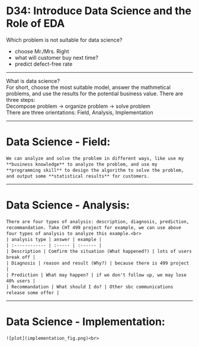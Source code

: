 # D34: Introduce Data Science and the Role of EDA

Which problem is not suitable for data science?<br>
- choose Mr./Mrs. Right
- what will customer buy next time?
- predict defect-free rate
* * *
What is data science?<br>
For short, choose the most suitable model, answer the mathmetical problems, and use the results for the potential business value. There are three steps:<br>
Decompose problem -> organize problem -> solve problem<br>
There are three orientations: Field, Analysis, Implementation<br>

* * *
# Data Science - Field:
	We can analyze and solve the problem in different ways, like use my **business knowledge** to analyze the problem, and use my **programming skill** to design the algorithm to solve the problem, and output some **statistical results** for customers.

* * *
# Data Science - Analysis:
	There are four types of analysis: description, diagnosis, prediction, recommandation. Take CHT 499 project for example, we can use above four types of analysis to analyze this example.<br>
	| analysis type | answer | example |
	| :------------ | :----- | :------ |
	| Description | Comfirm the situation (What happened?) | lots of users break off |
	| Diagnosis | reason and result (Why?) | because there is 499 project |
	| Prediction | What may happen? | if we don't follow up, we may lose 40% users |
	| Recommandation | What should I do? | Other sbc communications release some offer |

* * *
# Data Science - Implementation:
	![plot](implementation_fig.png)<br>
	











